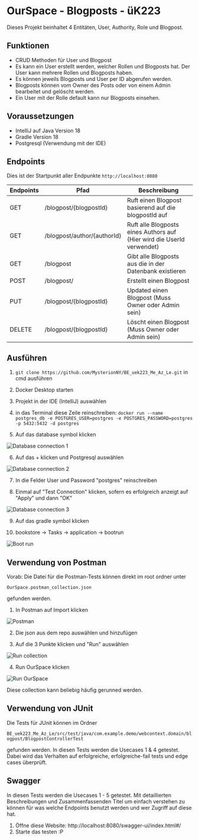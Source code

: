 # OurSpace - Blogposts - üK223

Dieses Projekt beinhaltet 4 Entitäten, User, Authority, Role und Blogpost.

## Funktionen
* CRUD Methoden für User und Blogpost
* Es kann ein User erstellt werden, welcher Rollen und Blogposts hat. Der User kann mehrere Rollen und Blogposts haben.
* Es können jeweils Blogposts und User per ID abgerufen werden.
* Blogposts können vom Owner des Posts oder von einem Admin bearbeitet und gelöscht werden.
* Ein User mit der Rolle default kann nur Blogposts einsehen.

## Voraussetzungen

* IntelliJ auf Java Version 18
* Gradle Version 18
* Postgresql (Verwendung mit der IDE)

## Endpoints

Dies ist der Startpunkt aller Endpunkte ```http://localhost:8080```

Endpoints | Pfad                          | Beschreibung
-------- | ------------------------------ | --------
GET      | /blogpost/{blogpostId}         | Ruft einen Blogpost basierend auf die blogpostId auf
GET      | /blogpost/author/{authorId}    | Ruft alle Blogposts eines Authors auf (Hier wird die UserId verwendet)
GET      | /blogpost                      | Gibt alle Blogposts aus die in der Datenbank existieren
POST     | /blogpost/                     | Erstellt einen Blogpost
PUT      | /blogpost/{blogpostId}         | Updated einen Blogpost (Muss Owner oder Admin sein)
DELETE   | /blogpost/{blogpostId}         | Löscht einen Blogpost (Muss Owner oder Admin sein)

## Ausführen

1. ```git clone https://github.com/MysterionNY/BE_uek223_Me_Az_Le.git``` in cmd ausführen

2. Docker Desktop starten

3. Projekt in der IDE (IntelliJ) auswählen

4. in das Terminal diese Zeile reinschreiben: ```docker run --name postgres_db -e POSTGRES_USER=postgres -e POSTGRES_PASSWORD=postgres -p 5432:5432 -d postgres```

5. Auf das database symbol klicken

![Database connection 1][dataCon1]

6. Auf das + klicken und Postgresql auswählen

![Database connection 2][dataCon2]

7. In die Felder User und Password "postgres" reinschreiben

8. Einmal auf "Test Connection" klicken, sofern es erfolgreich anzeigt auf "Apply" und dann "OK"

![Database connection 3][dataCon3]

9. Auf das gradle symbol klicken

10.  bookstore -> Tasks -> application -> bootrun

![Boot run][bootRun]

## Verwendung von Postman
Vorab: Die Datei für die Postman-Tests können direkt im root ordner unter

```OurSpace.postman_collection.json```

gefunden werden.

1. In Postman auf Import klicken

![Postman][postman]

2. Die json aus dem repo auswählen und hinzufügen

3. Auf die 3 Punkte klicken und "Run" auswählen

![Run collection][runCollection]

4. Run OurSpace klicken

![Run OurSpace][runtest]

Diese collection kann beliebig häufig gerunned werden. 

## Verwendung von JUnit
Die Tests für JUnit können im Ordner 

```BE_uek223_Me_Az_Le/src/test/java/com.example.demo/webcontext.domain/blogpost/BlogpostControllerTest```

gefunden werden. In diesen Tests werden die Usecases 1 & 4 getestet. Dabei wird das Verhalten auf erfolgreiche, erfolgreiche-fail tests und edge cases überprüft.

## Swagger
In diesen Tests werden die Usecases 1 - 5 getestet. Mit detaillierten Beschreibungen und Zusammenfassenden Titel um einfach verstehen zu können für was welche Endpoints benutzt werden und wer Zugriff auf diese hat. 
1. Öffne diese Website: http://localhost:8080/swagger-ui/index.html#/
2. Starte das testen :P


[startDocker]: images/start-docker.png
[bootRun]: images/bootRun.png
[dockerCompose]: images/docker-compose.png
[postman]: images/postman.png
[runCollection]: images/runCollection.png
[runtest]: images/runTest.png
[dataCon1]: images/databaseCon1.png
[dataCon2]: images/databaseCon2.png
[dataCon3]: images/databaseCon3.png
